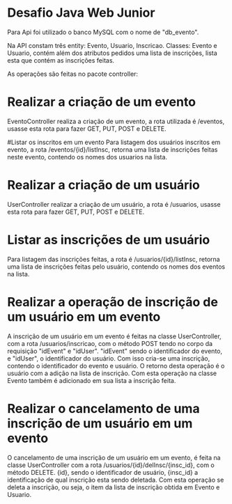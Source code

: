 # Desafio Java Web Junior

Para Api foi utilizado o banco MySQL com o nome de "db_evento".

Na API constam três entity: Evento, Usuario, Inscricao.
Classes: Evento e Usuario, contém além dos atributos pedidos uma lista de inscrições, lista esta que contém as inscrições feitas.

As operações são feitas no pacote controller:

# Realizar a criação de um evento
EventoController realiza a criação de um evento, a rota utilizada é /eventos, usasse esta rota para fazer GET, PUT, POST e DELETE.

#Listar os inscritos em um evento
Para listagem dos usuários inscritos em evento, a rota /eventos/{id}/listInsc, retorna uma lista de inscrições feitas neste evento, contendo os nomes dos usuarios na lista.

# Realizar a criação de um usuário
UserController realizar a criação de um usuário, a rota é /usuarios, usasse esta rota para fazer GET, PUT, POST e DELETE.

# Listar as inscrições de um usuário
Para listagem das inscrições feitas, a rota é /usuarios/{id}/listInsc, retorna uma lista de inscrições feitas pelo usuário, contendo os nomes dos eventos na lista.

# Realizar a operação de inscrição de um usuário em um evento
A inscrição de um usuário em um evento é feitas na classe UserController, com a rota /usuarios/inscricao, com o método POST tendo no corpo da requisição
"idEvent" e "idUser". "idEvent" sendo o identificador do evento, e "idUser", o identificador do usuário. Com isso cria-se uma inscrição, contendo  o identificador do evento e usuário. O retorno desta operação é o usuário com a adição na lista de inscrição. Com esta operação na classe Evento também é adicionado em sua lista a inscrição feita.

# Realizar o cancelamento de uma inscrição de um usuário em um evento
O cancelamento de uma inscrição de um usuário em um evento, é feita na classe UserController com a rota /usuarios/{id}/delInsc/{insc_id}, com o método DELETE.
{id}, sendo o identificador de usuário, {insc_id} a identificação de qual inscrição esta sendo deletada. Com esta operação se deleta a inscrição, ou seja, o item da lista de inscrição obtida em Evento e Usuario.